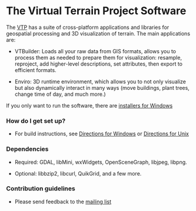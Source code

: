 # The Virtual Terrain Project Software #

The [VTP](http://vterrain.org/) has a suite of cross-platform applications and libraries for geospatial processing and 3D visualization of terrain. The main applications are:

* VTBuilder: Loads all your raw data from GIS formats, allows you to process them as needed to prepare them for visualization: resample, reproject, add higher-level descriptions, set attributes, then export to efficient formats.

* Enviro: 3D runtime environment, which allows you to not only visualize but also dynamically interact in many ways (move buildings, plant trees, change time of day, and much more.)

If you only want to run the software, there are [installers for Windows](http://vterrain.org/Notify/)

### How do I get set up? ###

* For build instructions, see [Directions for Windows](http://vterrain.org/Distrib/win.html) or [Directions for Unix](http://vterrain.org/Distrib/unix.html)

### Dependencies ###

* Required: GDAL, libMini, wxWidgets, OpenSceneGraph, libjpeg, libpng.

* Optional: libbzip2, libcurl, QuikGrid, and a few more.

### Contribution guidelines ###

* Please send feedback to the [mailing list](https://groups.yahoo.com/neo/groups/vtp/info)